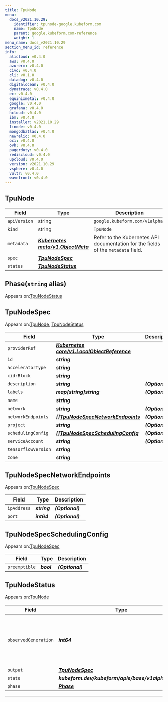 ```yaml
---
title: TpuNode
menu:
  docs_v2021.10.29:
    identifier: tpunode-google.kubeform.com
    name: TpuNode
    parent: google.kubeform.com-reference
    weight: 1
menu_name: docs_v2021.10.29
section_menu_id: reference
info:
  alicloud: v0.4.0
  aws: v0.4.0
  azurerm: v0.4.0
  civo: v0.4.0
  cli: v0.1.0
  datadog: v0.4.0
  digitalocean: v0.4.0
  dynatrace: v0.4.0
  ec: v0.4.0
  equinixmetal: v0.4.0
  google: v0.4.0
  grafana: v0.4.0
  hcloud: v0.4.0
  ibm: v0.4.0
  installer: v2021.10.29
  linode: v0.4.0
  mongodbatlas: v0.4.0
  newrelic: v0.4.0
  oci: v0.4.0
  ovh: v0.4.0
  pagerduty: v0.4.0
  rediscloud: v0.4.0
  upcloud: v0.4.0
  version: v2021.10.29
  vsphere: v0.4.0
  vultr: v0.4.0
  wavefront: v0.4.0
---
```


## TpuNode
| Field | Type | Description |
| ------ | ----- | ----------- |
| `apiVersion` | string | `google.kubeform.com/v1alpha1` |
|    `kind` | string | `TpuNode` |
| `metadata` | ***[Kubernetes meta/v1.ObjectMeta](https://v1-18.docs.kubernetes.io/docs/reference/generated/kubernetes-api/v1.18/#objectmeta-v1-meta)***|Refer to the Kubernetes API documentation for the fields of the `metadata` field.|
| `spec` | ***[TpuNodeSpec](#tpunodespec)***||
| `status` | ***[TpuNodeStatus](#tpunodestatus)***||
## Phase(`string` alias)

Appears on:[TpuNodeStatus](#tpunodestatus)

## TpuNodeSpec

Appears on:[TpuNode](#tpunode), [TpuNodeStatus](#tpunodestatus)

| Field | Type | Description |
| ------ | ----- | ----------- |
| `providerRef` | ***[Kubernetes core/v1.LocalObjectReference](https://v1-18.docs.kubernetes.io/docs/reference/generated/kubernetes-api/v1.18/#localobjectreference-v1-core)***||
| `id` | ***string***||
| `acceleratorType` | ***string***||
| `cidrBlock` | ***string***||
| `description` | ***string***| ***(Optional)*** |
| `labels` | ***map[string]string***| ***(Optional)*** |
| `name` | ***string***||
| `network` | ***string***| ***(Optional)*** |
| `networkEndpoints` | ***[[]TpuNodeSpecNetworkEndpoints](#tpunodespecnetworkendpoints)***| ***(Optional)*** |
| `project` | ***string***| ***(Optional)*** |
| `schedulingConfig` | ***[[]TpuNodeSpecSchedulingConfig](#tpunodespecschedulingconfig)***| ***(Optional)*** |
| `serviceAccount` | ***string***| ***(Optional)*** |
| `tensorflowVersion` | ***string***||
| `zone` | ***string***||
## TpuNodeSpecNetworkEndpoints

Appears on:[TpuNodeSpec](#tpunodespec)

| Field | Type | Description |
| ------ | ----- | ----------- |
| `ipAddress` | ***string***| ***(Optional)*** |
| `port` | ***int64***| ***(Optional)*** |
## TpuNodeSpecSchedulingConfig

Appears on:[TpuNodeSpec](#tpunodespec)

| Field | Type | Description |
| ------ | ----- | ----------- |
| `preemptible` | ***bool***| ***(Optional)*** |
## TpuNodeStatus

Appears on:[TpuNode](#tpunode)

| Field | Type | Description |
| ------ | ----- | ----------- |
| `observedGeneration` | ***int64***| ***(Optional)*** Resource generation, which is updated on mutation by the API Server.|
| `output` | ***[TpuNodeSpec](#tpunodespec)***| ***(Optional)*** |
| `state` | ***kubeform.dev/kubeform/apis/base/v1alpha1.State***| ***(Optional)*** |
| `phase` | ***[Phase](#phase)***| ***(Optional)*** |
---
